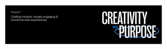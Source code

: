 ![Poster - Putu Gede Pujayana](https://github.com/pujayana/pujayana/blob/main/Poster%20-%20Putu%20Gede%20Pujayana.png)
